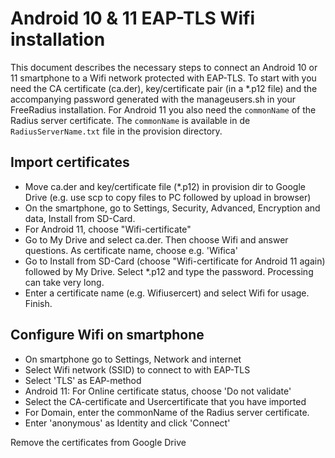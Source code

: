 # Android 10 & 11 EAP-TLS Wifi installation
This document describes the necessary steps to connect an Android 10 or 11 smartphone to a Wifi network protected with EAP-TLS.
To start with you need the CA certificate (ca.der), key/certificate pair (in a *.p12 file) and the accompanying password generated with the manageusers.sh in your FreeRadius installation. For Android 11 you also need the `commonName` of the Radius server certificate. The `commonName` is available in de `RadiusServerName.txt` file in the provision directory.

## Import certificates
- Move ca.der and key/certificate file (*.p12) in provision dir to Google Drive (e.g. use scp to copy files to PC followed by upload in browser)
- On the smartphone, go to Settings, Security, Advanced, Encryption and data, Install from SD-Card.
- For Android 11, choose "Wifi-certificate"
- Go to My Drive and select ca.der. Then choose Wifi and answer questions. As certificate name, choose e.g. 'Wifica' 
- Go to Install from SD-Card (choose "Wifi-certificate for Android 11 again) followed by My Drive. Select *.p12 and type the password. Processing can take very long.
- Enter a certificate name (e.g. Wifiusercert) and select Wifi for usage. Finish.

## Configure Wifi on smartphone
- On smartphone go to Settings, Network and internet
- Select Wifi network (SSID) to connect to with EAP-TLS
- Select 'TLS' as EAP-method
- Android 11: For Online certificate status, choose 'Do not validate'
- Select the CA-certificate and Usercertificate that you have imported
- For Domain, enter the commonName of the Radius server certificate.
- Enter 'anonymous' as Identity and click 'Connect' 

Remove the certificates from Google Drive
